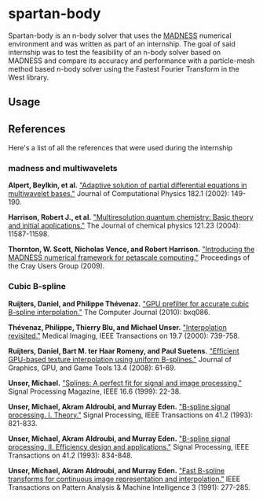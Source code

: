 # spartan-body

Spartan-body is an n-body solver that uses the [MADNESS](https://github.com/m-a-d-n-e-s-s/madness/) numerical environment and was written as part of an internship. The goal of said internship was to test the feasibility of an n-body solver based on MADNESS and compare its accuracy and performance with a particle-mesh method based n-body solver using the Fastest Fourier Transform in the West library.

## Usage

## References

Here's a list of all the references that were used during the internship

### madness and multiwavelets

**Alpert, Beylkin, et al.** ["Adaptive solution of partial differential equations in multiwavelet bases."](http://math.nist.gov/~BAlpert/mwpde.pdf "Adaptive solution of partial differential equations in multiwavelet bases") Journal of Computational Physics 182.1 (2002): 149-190.

**Harrison, Robert J., et al.** ["Multiresolution quantum chemistry: Basic theory and initial applications."](http://amath.colorado.edu/faculty/beylkin/papers/H-F-Y-G-B-2004.pdf "Multiresolution quantum chemistry: Basic theory and initial applications") The Journal of chemical physics 121.23 (2004): 11587-11598.

**Thornton, W. Scott, Nicholas Vence, and Robert Harrison.** ["Introducing the MADNESS numerical framework for petascale computing."](https://scholar.google.ch/scholar?q=Introducing+the+MADNESS+numerical+framework+for+petascale+computing&btnG=&hl=en&as_sdt=0%2C5 "Introducing the MADNESS numerical framework for petascale computing.") Proceedings of the Cray Users Group (2009).

### Cubic B-spline


**Ruijters, Daniel, and Philippe Thévenaz.** ["GPU prefilter for accurate cubic B-spline interpolation."](http://bigwww.epfl.ch/publications/ruijters1201.pdf "GPU prefilter for accurate cubic B-spline interpolation") The Computer Journal (2010): bxq086.

**Thévenaz, Philippe, Thierry Blu, and Michael Unser.** ["Interpolation revisited."](http://infoscience.epfl.ch/record/63069/files/thevenaz0002.pdf "Interpolation revisited") Medical Imaging, IEEE Transactions on 19.7 (2000): 739-758.

**Ruijters, Daniel, Bart M. ter Haar Romeny, and Paul Suetens.** ["Efficient GPU-based texture interpolation using uniform B-splines."](http://www.mate.tue.nl/mate/pdfs/10318.pdf "Efficient GPU-based texture interpolation using uniform B-splines") Journal of Graphics, GPU, and Game Tools 13.4 (2008): 61-69.

**Unser, Michael.** ["Splines: A perfect fit for signal and image processing."](http://infoscience.epfl.ch/record/63064/files/unser9902.pdf "Splines: A perfect fit for signal and image processing.") Signal Processing Magazine, IEEE 16.6 (1999): 22-38.

**Unser, Michael, Akram Aldroubi, and Murray Eden.** ["B-spline signal processing. I. Theory."](http://bigwww.epfl.ch/publications/unser9301.pdf "B-spline signal processing. I. Theory") Signal Processing, IEEE Transactions on 41.2 (1993): 821-833.

**Unser, Michael, Akram Aldroubi, and Murray Eden.** ["B-spline signal processing. II. Efficiency design and applications."](http://users.fmrib.ox.ac.uk/~jesper/papers/future_readgroups/unser9302.pdf "B-spline signal processing. II. Efficiency design and applications") Signal Processing, IEEE Transactions on 41.2 (1993): 834-848.

**Unser, Michael, Akram Aldroubi, and Murray Eden.** ["Fast B-spline transforms for continuous image representation and interpolation."](http://bigwww.epfl.ch/publications/unser9102.pdf "Fast B-spline transforms for continuous image representation and interpolation") IEEE Transactions on Pattern Analysis & Machine Intelligence 3 (1991): 277-285.
